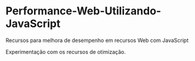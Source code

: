 # Performance-Web-Utilizando-JavaScript
Recursos para melhora de desempenho em recursos Web com JavaScript

Experimentação com os recursos de otimização.

